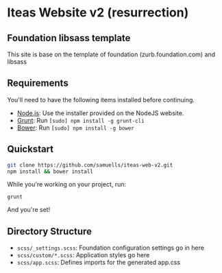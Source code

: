 # Iteas Website v2 (resurrection)
## Foundation libsass template

This site is base on the template of foundation (zurb.foundation.com) and libsass

## Requirements

You'll need to have the following items installed before continuing.

  * [Node.js](http://nodejs.org): Use the installer provided on the NodeJS website.
  * [Grunt](http://gruntjs.com/): Run `[sudo] npm install -g grunt-cli`
  * [Bower](http://bower.io): Run `[sudo] npm install -g bower`

## Quickstart

```bash
git clone https://github.com/samuells/iteas-web-v2.git
npm install && bower install
```

While you're working on your project, run:

`grunt`

And you're set!

## Directory Structure

  * `scss/_settings.scss`: Foundation configuration settings go in here
  * `scss/custom/*.scss`: Application styles go here
  * `scss/app.scss`: Defines imports for the generated app.css
